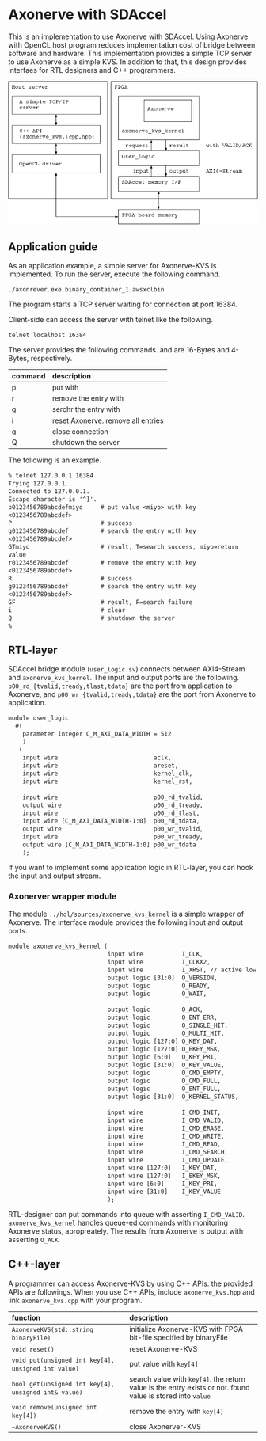 # Axonerve with SDAccel

This is an implementation to use Axonerve with SDAccel. Using Axonerve with OpenCL host program reduces implementation cost of bridge between software and hardware. This implementation provides a simple TCP server to use Axonerve as a simple KVS. In addition to that, this design provides interfaes for RTL designers and C++ programmers.

![overview](https://github.com/miyo/axonerve_util/raw/master/kvs/sdaccel/fig/overview.png)

## Application guide
As an application example, a simple server for Axonerve-KVS is implemented.
To run the server, execute the following command.

```
./axonrever.exe binary_container_1.awsxclbin
```

The program starts a TCP server waiting for connection at port 16384.

Client-side can access the server with telnet like the following.

```
telnet localhost 16384
```

The server provides the following commands. <key> and <value> are 16-Bytes and 4-Bytes, respectively.

| command      | description                      |
|:-------------|:---------------------------------|
|p<key><value> |put <value> with <key>            |
|r<key>        |remove the entry with <key>       |
|g<key>        |serchr the entry with <key>       |
|i             |reset Axonerve. remove all entries|
|q             |close connection                  |
|Q             |shutdown the server               |

The following is an example.

```
% telnet 127.0.0.1 16384
Trying 127.0.0.1...
Connected to 127.0.0.1.
Escape character is '^]'.
p0123456789abcdefmiyo     # put value <miyo> with key <0123456789abcdef>
P                         # success
g0123456789abcdef         # search the entry with key <0123456789abcdef>
GTmiyo                    # result, T=search success, miyo=return value
r0123456789abcdef         # remove the entry with key <0123456789abcdef>
R                         # success
g0123456789abcdef         # search the entry with key <0123456789abcdef>
GF                        # result, F=search failure
i                         # clear
Q                         # shutdown the server
%
```

## RTL-layer
SDAccel bridge module (`user_logic.sv`) connects between AXI4-Stream and `axonerve_kvs_kernel`. The input and output ports are the following. `p00_rd_{tvalid,tready,tlast,tdata}` are the port from application to Axonerve, and `p00_wr_{tvalid,tready,tdata}` are the port from Axonerve to application.

```
module user_logic
  #(
    parameter integer C_M_AXI_DATA_WIDTH = 512
    )
   (
    input wire                           aclk,
    input wire                           areset,
    input wire                           kernel_clk,
    input wire                           kernel_rst,
    
    input wire                           p00_rd_tvalid,
    output wire                          p00_rd_tready,
    input wire                           p00_rd_tlast,
    input wire [C_M_AXI_DATA_WIDTH-1:0]  p00_rd_tdata,
    output wire                          p00_wr_tvalid,
    input wire                           p00_wr_tready,
    output wire [C_M_AXI_DATA_WIDTH-1:0] p00_wr_tdata
    );
```

If you want to implement some application logic in RTL-layer, you can hook the input and output stream.

### Axonerver wrapper module
The module `../hdl/sources/axonerve_kvs_kernel` is a simple wrapper of Axonerve. The interface module provides the following input and output ports. 

```
module axonerve_kvs_kernel (
                            input wire           I_CLK,
                            input wire           I_CLKX2,
                            input wire           I_XRST, // active low
                            output logic [31:0]  O_VERSION,
                            output logic         O_READY,
                            output logic         O_WAIT,

                            output logic         O_ACK,
                            output logic         O_ENT_ERR,
                            output logic         O_SINGLE_HIT,
                            output logic         O_MULTI_HIT,
                            output logic [127:0] O_KEY_DAT,
                            output logic [127:0] O_EKEY_MSK,
                            output logic [6:0]   O_KEY_PRI,
                            output logic [31:0]  O_KEY_VALUE,
                            output logic         O_CMD_EMPTY,
                            output logic         O_CMD_FULL,
                            output logic         O_ENT_FULL,
                            output logic [31:0]  O_KERNEL_STATUS,

                            input wire           I_CMD_INIT,
                            input wire           I_CMD_VALID,
                            input wire           I_CMD_ERASE,
                            input wire           I_CMD_WRITE,
                            input wire           I_CMD_READ,
                            input wire           I_CMD_SEARCH,
                            input wire           I_CMD_UPDATE,
                            input wire [127:0]   I_KEY_DAT,
                            input wire [127:0]   I_EKEY_MSK,
                            input wire [6:0]     I_KEY_PRI,
                            input wire [31:0]    I_KEY_VALUE
                            );
```

RTL-designer can put commands into queue with asserting `I_CMD_VALID`. `axonerve_kvs_kernel` handles queue-ed commands with monitoring Axonerve status, apropreately. The results from Axonerve is output with asserting `O_ACK`.

## C++-layer
A programmer can access Axonerve-KVS by using C++ APIs. the provided APIs are followings. When you use C++ APIs, include `axonerve_kvs.hpp` and link `axonerve_kvs.cpp` with your program.

| function                            | description                                                       |
|:------------------------------------|:------------------------------------------------------------------|
|`AxonerveKVS(std::string binaryFile)` | initialize Axonerve-KVS with FPGA bit-file specified by binaryFile|
|`void reset()`                        | reset Axonerve-KVS                                                |
|`void put(unsigned int key[4], unsigned int value)`| put value with `key[4]`
|`bool get(unsigned int key[4], unsigned int& value)`|search value with `key[4]`. the return value is the entry exists or not. found value is stored into `value`|
|`void remove(unsigned int key[4])`    | remove the entry with `key[4]`
|`~AxonerveKVS()`                      | close Axonerver-KVS                                               |
